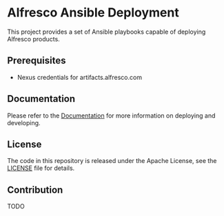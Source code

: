 # Alfresco Ansible Deployment

This project provides a set of Ansible playbooks capable of deploying Alfresco products.

## Prerequisites

* Nexus credentials for artifacts.alfresco.com

## Documentation

Please refer to the [Documentation](./docs/deployment-guide.md) for more information on deploying and developing.

## License

The code in this repository is released under the Apache License, see the [LICENSE](./LICENSE) file for details.

## Contribution

TODO